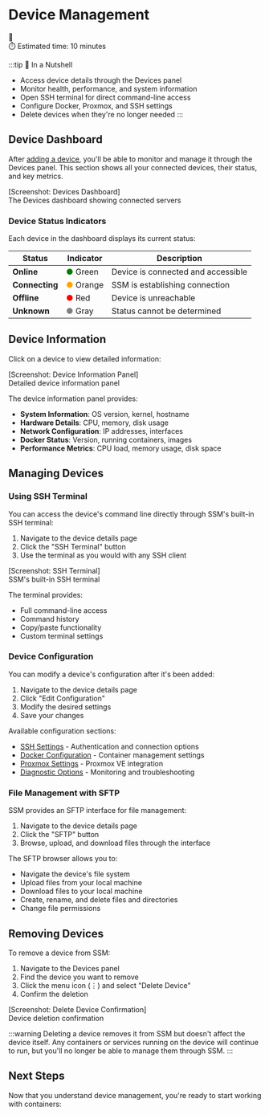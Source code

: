 <script setup>
import NextStepCard from '/components/NextStepCard.vue';
import SectionHeader from '/components/SectionHeader.vue';
</script>

# Device Management

<div class="quick-start-header">
  <div class="quick-start-icon">🔧</div>
  <div class="quick-start-time">⏱️ Estimated time: 10 minutes</div>
</div>

:::tip 🌰 In a Nutshell
- Access device details through the Devices panel
- Monitor health, performance, and system information
- Open SSH terminal for direct command-line access
- Configure Docker, Proxmox, and SSH settings
- Delete devices when they're no longer needed
:::

## Device Dashboard

After [adding a device](/docs/user-guides/devices/adding-devices), you'll be able to monitor and manage it through the Devices panel. This section shows all your connected devices, their status, and key metrics.

<div class="screenshot-container">
  <div class="screenshot-placeholder">[Screenshot: Devices Dashboard]</div>
  <div class="screenshot-caption">The Devices dashboard showing connected servers</div>
</div>

### Device Status Indicators

Each device in the dashboard displays its current status:

| Status | Indicator | Description |
|--------|-----------|-------------|
| **Online** | <span style="color: green">●</span> Green | Device is connected and accessible |
| **Connecting** | <span style="color: orange">●</span> Orange | SSM is establishing connection |
| **Offline** | <span style="color: red">●</span> Red | Device is unreachable |
| **Unknown** | <span style="color: gray">●</span> Gray | Status cannot be determined |

## Device Information

Click on a device to view detailed information:

<div class="screenshot-container">
  <div class="screenshot-placeholder">[Screenshot: Device Information Panel]</div>
  <div class="screenshot-caption">Detailed device information panel</div>
</div>

The device information panel provides:

- **System Information**: OS version, kernel, hostname
- **Hardware Details**: CPU, memory, disk usage
- **Network Configuration**: IP addresses, interfaces
- **Docker Status**: Version, running containers, images
- **Performance Metrics**: CPU load, memory usage, disk space

## Managing Devices

### Using SSH Terminal

You can access the device's command line directly through SSM's built-in SSH terminal:

1. Navigate to the device details page
2. Click the "SSH Terminal" button
3. Use the terminal as you would with any SSH client

<div class="screenshot-container">
  <div class="screenshot-placeholder">[Screenshot: SSH Terminal]</div>
  <div class="screenshot-caption">SSM's built-in SSH terminal</div>
</div>

The terminal provides:
- Full command-line access
- Command history
- Copy/paste functionality
- Custom terminal settings

### Device Configuration

You can modify a device's configuration after it's been added:

1. Navigate to the device details page
2. Click "Edit Configuration"
3. Modify the desired settings
4. Save your changes

Available configuration sections:

- [SSH Settings](/docs/user-guides/devices/configuration/ssh) - Authentication and connection options
- [Docker Configuration](/docs/user-guides/devices/configuration/docker) - Container management settings
- [Proxmox Settings](/docs/user-guides/devices/configuration/proxmox) - Proxmox VE integration
- [Diagnostic Options](/docs/user-guides/devices/configuration/diagnostic) - Monitoring and troubleshooting

### File Management with SFTP

SSM provides an SFTP interface for file management:

1. Navigate to the device details page
2. Click the "SFTP" button
3. Browse, upload, and download files through the interface

The SFTP browser allows you to:
- Navigate the device's file system
- Upload files from your local machine
- Download files to your local machine
- Create, rename, and delete files and directories
- Change file permissions

## Removing Devices

To remove a device from SSM:

1. Navigate to the Devices panel
2. Find the device you want to remove
3. Click the menu icon (⋮) and select "Delete Device"
4. Confirm the deletion

<div class="screenshot-container">
  <div class="screenshot-placeholder">[Screenshot: Delete Device Confirmation]</div>
  <div class="screenshot-caption">Device deletion confirmation</div>
</div>

:::warning
Deleting a device removes it from SSM but doesn't affect the device itself. Any containers or services running on the device will continue to run, but you'll no longer be able to manage them through SSM.
:::

## Next Steps

Now that you understand device management, you're ready to start working with containers:

<NextStepCard 
  icon="🐳" 
  title="Container Management" 
  description="Learn how to deploy and manage Docker containers on your devices" 
  link="/docs/user-guides/containers/management" 
/>
